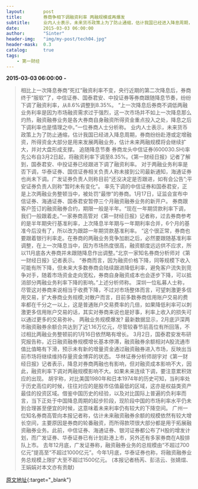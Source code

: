 ```yaml
---
layout:       post
title:        券商争相下调融资利率 两融规模或再爆发
subtitle:     业内人士表示，未来货币政策上为了防止通缩，估计我国已经进入降息周期，券商纷纷赴港或定增融资，所得资金大部分是用来发展两融业务，估计未来两融规模将会继续扩大，并对大盘形成支撑。
date:         2015-03-03 06:00:00
author:       "Sinter"
header-img:   "img/my-post/tech04.jpg"
header-mask:  0.3
catalog:      true
tags:
    - 第一财经
---
```


**2015-03-03 06:00:00**  **-**

> 相比上一次降息券商“死扛”融资利率不变，央行近期的第二次降息后，券商终于“服软”了，中信证券、国泰君安、中投证券等券商跟随降息节奏，纷纷下调了融资利率，从8.6%调整到8.35%。
“上一次降息后券商不调低两融业务利率是因为市场融资需求过于强烈，这一次市场并不如上一次降息那么灼热，融资融券业务是各大券商自身融资所得资金重点投入之处，降息之后下调利率也是情理之中。”一位券商人士分析称。
业内人士表示，未来货币政策上为了防止通缩，估计我国已经进入降息周期，券商纷纷赴港或定增融资，所得资金大部分是用来发展两融业务，估计未来两融规模将会继续扩大，并对大盘形成支撑。
追随降息节奏
券商龙头中信证券(600030.SH)率先公布自3月2日起，将融资利率下调至8.35%。《第一财经日报》记者了解到，国泰君安、中投证券已经跟进下调了融资利率。
对于两融业务利率是否下调，华泰证券、国信证券相关负责人称未接到公司最新通知，海通证券也尚未下调。广发证券负责人则称目前“还没决定是否跟进，如有会公告”;平安证券负责人则称“暂时未有变化”。
率先下调的中信证券和国泰君安，正是上次两融业务整顿当中，被处罚“最惨”的券商。1月17日，证监会宣布中信证券、海通证券、国泰君安暂停三个月融资融券业务的新开户。
券商跟客户签订的融资融券合约，期限一般是半年。“现在一年期贷款利率下调，我们一般跟着走。”一家券商高管对《第一财经日报》记者称，过去券商参考的是半年期央行基准利率，上次降息半年期与一年期利率合并，6个月的基准今后没有了，所以改为跟踪一年期贷款基准利率。
“这个很正常，券商也要跟着银行利率走。在券商的两融业务竞争加剧之后，必然要跟随基准利率调整，在上一次降息当中，因为市场热度很高，融资额度远远供不应求，所以11月底各大券商并未跟随降息作出调整。”北京一家知名券商分析师对《第一财经日报》记者表示。
“券商而言，因为融资价格下降，同等规模下收入可能有所下降，但未来大多数券商会陆续跟进降低利率，避免客户流失到竞争对手，随着市场资金走向宽松，券商自身融资成本也会逐步下降，可以抵消部分两融业务利率下降的影响。”上述分析师称。
深圳一位私募人士称，尽管这对券商来说相当于收费下降，不过对市场整体而言，可望刺激更多信用交易，扩大券商业务规模;对散户而言，目前多数券商信用账户交易的费率都在千分之一以上，这是普通账户交易费率的几倍，如果降低利率可以刺激更多信用账户交易的话，其实对券商来说也是好事，利率上收入的损失可以通过更多的交易弥补。
两融业务规模爆发?
最新数据显示，2月底沪深两市融资融券余额合共达到了近1.16万亿元，尽管较春节前高位有所回落，不过相比两融业务整顿前的1月16日依然略有增长。
3月2日，国泰君安发布研究报告称，近日融资融券规模增长基本停滞，融资融券余额相对A股流通市值比值略有下滑，预示未有新的增量资金通过融资融券进入市场，反映出当前市场将继续维持存量资金博弈的状态。
华林证券分析师胡宇对《第一财经日报》记者表示，降息对券商两融也有影响，但对融资成本影响不大，因此，融资利率下调对两融规模影响不大。如果未来连续下调，要注意累积效应的出现。
胡宇称，对比美国1980年和日本1974年的历史可知，当利率处于历史高位的时候，往往对应的是股市估值最低的区域，这亦是权益类资产最佳的投资区域。借鉴中国历史的经验，以及对比国际上普遍的负利率而言，当下正处于中国降息周期的起步阶段，现阶段中国的市场利率水平仍未到合理甚至便宜的时候，这意味着未来利率仍有较大的下降空间。
广州一位知名券商高管向本报记者称，估计未来融资融券余额的规模依然有较大增长空间，主要原因是券商的轮番融资，而所得款项很大部分都是用于拓展融资融券业务。此前，中信证券、海通证券、银河证券都公布了H股的增发计划，而广发证券、华泰证券已有计划赴港上市，另外还有多家券商在A股排队上市。
去年12月底，广发证券称，融资融券业务的总规模由“不超过700亿元”提高至“不超过1000亿元”。今年1月底，华泰证券也称，将融资融券业务总规模上限扩大至不超过1500亿元。
(本报记者杨芮、彭洁云、张婧熠、王娟娟对本文亦有贡献)


[原文地址](http://www.yicai.com/news/4580637.html){:target="_blank"}


